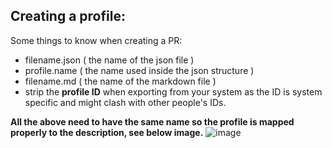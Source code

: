 ## Creating a profile:

Some things to know when creating a PR:
- filename.json ( the name of the json file )
- profile.name ( the name used inside the json structure )
- filename.md ( the name of the markdown file )
- strip the **profile ID** when exporting from your system as the ID is system specific and might clash with other people's IDs.

**All the above need to have the same name so the profile is mapped properly to the description, see below image.**
![image](https://github.com/user-attachments/assets/cce932b1-f4cd-45e5-afca-006e63dcc7e9)
